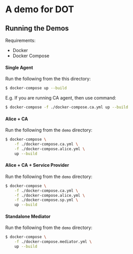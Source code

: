 A demo for DOT 
=================================================

## Running the Demos

Requirements:
- Docker
- Docker Compose

#### Single Agent

Run the following from the this directory:

```sh
$ docker-compose up --build
```

E.g. If you are running CA agent, then use command: 


```sh
$ docker-compose -f ./docker-compose.ca.yml up --build 
```



#### Alice + CA

Run the following from the `demo` directory:

```sh
$ docker-compose \
    -f ./docker-compose.ca.yml \
    -f ./docker-compose.alice.yml \
	up --build
```

#### Alice + CA + Service Provider

Run the following from the `demo` directory:

```sh
$ docker-compose \
    -f ./docker-compose.ca.yml \
    -f ./docker-compose.alice.yml \
    -f ./docker-compose.sp.yml \
	up --build
```


#### Standalone Mediator

Run the following from the `demo` directory:

```sh
$ docker-compose \
    -f ./docker-compose.mediator.yml \
	up --build
```
